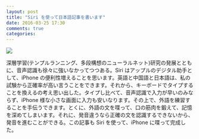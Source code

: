 ```yaml
---
layout: post
title: "Siri を使って日本語記事を書います"
date: 2016-03-25 17:30
comments: true
categories: 
---
```

![](https://cdn-images-1.medium.com/max/2400/1*VRZtSGXfHymvbXLxynJ_mg.jpeg)

深層学習(テンプルランニング、多段構想のニューラルネット)研究の発展とともに、音声認識も徐々に強いなかってつつある。Siri
はアップルのデジタル助手として、iPhone
の便利性増えることを思います。英語と中国語と日本語は、私の試験から正確率が高い言うことをできます。それから、キーボードでタイプすることを換えるの考え思い出した。タイプし比べて、音声認識で入力が早いのみならず、iPhone
様な小さな画面に入力も安いなります。その上で、外語を練習することを手伝うできます。とくに、外語の文を喋って、口の筋肉を鍛えて、記憶を深めてしまいます。それに、発音違うなら正確の文を認識するできないから、発音を進むことができる。この記事も
Siri を使って、iPhone に喋って完成した。
